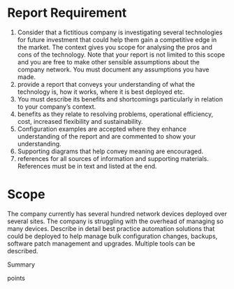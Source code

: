 # Report Requirement

1. Consider that a fictitious company is investigating several technologies for future investment that could  help them gain a competitive edge in the market. The context gives you scope for analysing the pros and cons of the technology. Note that  your report is not limited to this scope and you are free to make other sensible assumptions about the  company network. You must document any assumptions you have made.
2. provide a report that conveys your understanding of what the technology is, how it works,  where it is best deployed etc.
3. You must describe its benefits and shortcomings particularly in relation to  your company’s context.
4. benefits as they relate to resolving problems, operational efficiency, cost, increased flexibility and  sustainability. 
5. Configuration examples are accepted where they enhance understanding of the report and are commented to show your understanding. 
6. Supporting diagrams that help convey meaning are encouraged. 
7. references for all sources of information and supporting materials. References must be in  text and listed at the end.


# Scope

The company currently has several hundred network devices deployed over several sites. The  company is struggling with the overhead of managing so many devices. Describe in detail best  practice automation solutions that could be deployed to help manage bulk configuration changes, backups, software patch management and  upgrades. Multiple tools can be described.

Summary

points


